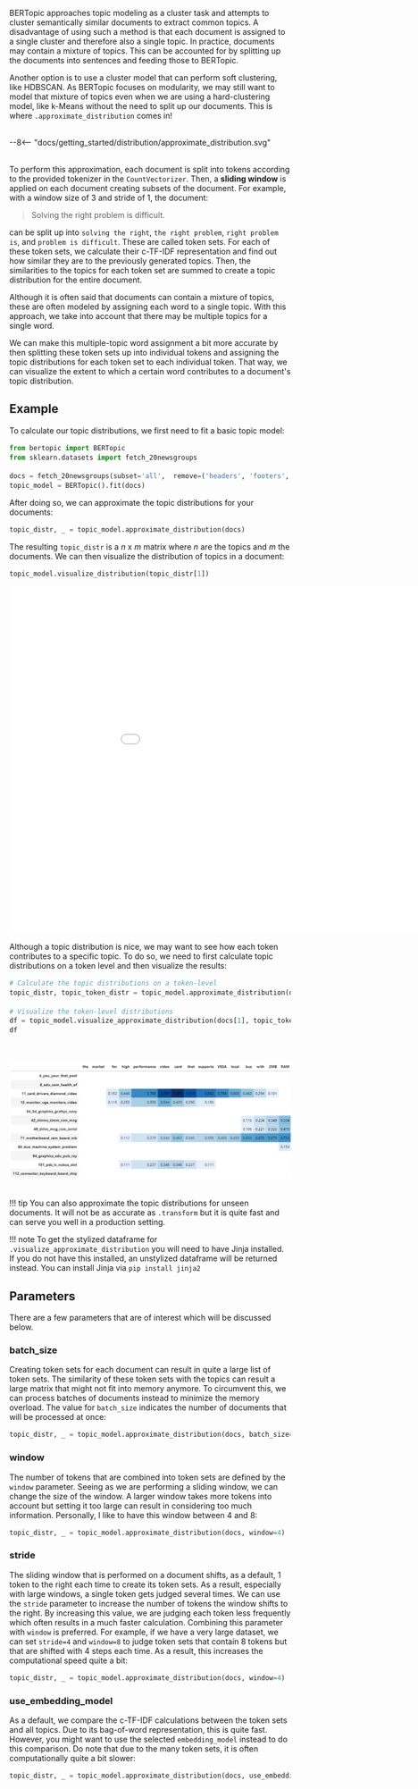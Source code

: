 BERTopic approaches topic modeling as a cluster task and attempts to cluster semantically similar documents to extract common topics. A disadvantage of using such a method is that each document is assigned to a single cluster and therefore also a single topic. In practice, documents may contain a mixture of topics. This can be accounted for by splitting up the documents into sentences and feeding those to BERTopic. 
  
Another option is to use a cluster model that can perform soft clustering, like HDBSCAN. As BERTopic focuses on modularity, we may still want to model that mixture of topics even when we are using a hard-clustering model, like k-Means without the need to split up our documents. This is where `.approximate_distribution` comes in!

<br>
<div class="svg_image">
--8<-- "docs/getting_started/distribution/approximate_distribution.svg"
</div>
<br>

To perform this approximation, each document is split into tokens according to the provided tokenizer in the `CountVectorizer`. Then, a **sliding window** is applied on each document creating subsets of the document. For example, with a window size of 3 and stride of 1, the document: 
    
> Solving the right problem is difficult.
    
can be split up into `solving the right`, `the right problem`, `right problem is`, and `problem is difficult`. These are called token sets. 
For each of these token sets, we calculate their c-TF-IDF representation and find out how similar they are to the previously generated topics. 
Then, the similarities to the topics for each token set are summed to create a topic distribution for the entire document. 
  
Although it is often said that documents can contain a mixture of topics, these are often modeled by assigning each word to a single topic. 
With this approach, we take into account that there may be multiple topics for a single word. 
  
We can make this multiple-topic word assignment a bit more accurate by then splitting these token sets up into individual tokens and assigning
the topic distributions for each token set to each individual token. That way, we can visualize the extent to which a certain word contributes 
to a document's topic distribution.

## **Example**

To calculate our topic distributions, we first need to fit a basic topic model:

```python
from bertopic import BERTopic
from sklearn.datasets import fetch_20newsgroups

docs = fetch_20newsgroups(subset='all',  remove=('headers', 'footers', 'quotes'))['data']
topic_model = BERTopic().fit(docs)
```

After doing so, we can approximate the topic distributions for your documents:

```python
topic_distr, _ = topic_model.approximate_distribution(docs)
```

The resulting `topic_distr` is a *n* x *m* matrix where *n* are the topics and *m* the documents. We can then visualize the distribution 
of topics in a document:

```python
topic_model.visualize_distribution(topic_distr[1])
```

<iframe src="distribution_viz.html" style="width:1000px; height: 620px; border: 0px;""></iframe>

Although a topic distribution is nice, we may want to see how each token contributes to a specific topic. To do so, we need to first 
calculate topic distributions on a token level and then visualize the results:

```python
# Calculate the topic distributions on a token-level
topic_distr, topic_token_distr = topic_model.approximate_distribution(docs, calculate_tokens=True)

# Visualize the token-level distributions
df = topic_model.visualize_approximate_distribution(docs[1], topic_token_distr[1])
df
```

<br><br>
<img src="distribution.png">
<br><br>

!!! tip
    You can also approximate the topic distributions for unseen documents. It will not be as accurate as `.transform` but it is quite fast and can serve you well in a production setting. 

!!! note
     To get the stylized dataframe for `.visualize_approximate_distribution` you will need to have Jinja installed. If you do not have this installed, an unstylized dataframe will be returned instead. You can install Jinja via `pip install jinja2`

## **Parameters**
There are a few parameters that are of interest which will be discussed below.


### **batch_size**
Creating token sets for each document can result in quite a large list of token sets. The similarity of these token sets with the topics can result a large matrix that might not fit into memory anymore. To circumvent this, we can process batches of documents instead to minimize the memory overload. The value for `batch_size` indicates the number of documents that will be processed at once:

```python
topic_distr, _ = topic_model.approximate_distribution(docs, batch_size=500)
```

### **window**
The number of tokens that are combined into token sets are defined by the `window` parameter. Seeing as we are performing a sliding window, we can change the size of the window. A larger window takes more tokens into account but setting it too large can result in considering too much information. Personally, I like to have this window between 4 and 8:

```python
topic_distr, _ = topic_model.approximate_distribution(docs, window=4)
```

### **stride**
The sliding window that is performed on a document shifts, as a default, 1 token to the right each time to create its token sets. As a result, especially with large windows, a single token gets judged several times. We can use the `stride` parameter to increase the number of tokens the window shifts to the right. By increasing
this value, we are judging each token less frequently which often results in a much faster calculation. Combining this parameter with `window` is preferred. For example, if we have a very large dataset, we can set `stride=4` and `window=8` to judge token sets that contain 8 tokens but that are shifted with 4 steps 
each time. As a result, this increases the computational speed quite a bit:

```python
topic_distr, _ = topic_model.approximate_distribution(docs, window=4)
```

### **use_embedding_model**
As a default, we compare the c-TF-IDF calculations between the token sets and all topics. Due to its bag-of-word representation, this is quite fast. However, you might want to use the selected `embedding_model` instead to do this comparison. Do note that due to the many token sets, it is often computationally quite a bit slower:

```python
topic_distr, _ = topic_model.approximate_distribution(docs, use_embedding_model=True)
```
